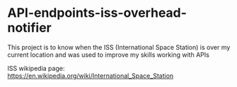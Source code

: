 # API-endpoints-iss-overhead-notifier

This project is to know when the ISS (International Space Station) is over my current location and was used to improve my skills working with APIs

ISS wikipedia page: https://en.wikipedia.org/wiki/International_Space_Station
